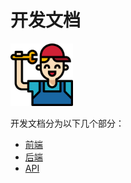 # 开发文档

<img src="../test.png" height="100px">

开发文档分为以下几个部分：

- [前端](./frontend.md)
- [后端](./backend.md)
- [API](./API.md)
